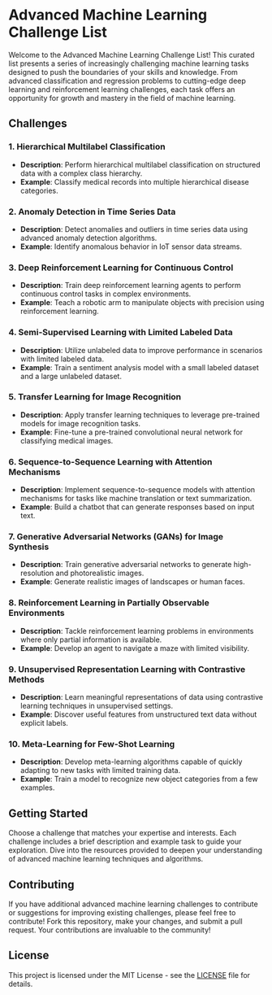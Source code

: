 # Advanced Machine Learning Challenge List

Welcome to the Advanced Machine Learning Challenge List! This curated list presents a series of increasingly challenging machine learning tasks designed to push the boundaries of your skills and knowledge. From advanced classification and regression problems to cutting-edge deep learning and reinforcement learning challenges, each task offers an opportunity for growth and mastery in the field of machine learning.

## Challenges

### 1. Hierarchical Multilabel Classification
   - **Description**: Perform hierarchical multilabel classification on structured data with a complex class hierarchy.
   - **Example**: Classify medical records into multiple hierarchical disease categories.

### 2. Anomaly Detection in Time Series Data
   - **Description**: Detect anomalies and outliers in time series data using advanced anomaly detection algorithms.
   - **Example**: Identify anomalous behavior in IoT sensor data streams.

### 3. Deep Reinforcement Learning for Continuous Control
   - **Description**: Train deep reinforcement learning agents to perform continuous control tasks in complex environments.
   - **Example**: Teach a robotic arm to manipulate objects with precision using reinforcement learning.

### 4. Semi-Supervised Learning with Limited Labeled Data
   - **Description**: Utilize unlabeled data to improve performance in scenarios with limited labeled data.
   - **Example**: Train a sentiment analysis model with a small labeled dataset and a large unlabeled dataset.

### 5. Transfer Learning for Image Recognition
   - **Description**: Apply transfer learning techniques to leverage pre-trained models for image recognition tasks.
   - **Example**: Fine-tune a pre-trained convolutional neural network for classifying medical images.

### 6. Sequence-to-Sequence Learning with Attention Mechanisms
   - **Description**: Implement sequence-to-sequence models with attention mechanisms for tasks like machine translation or text summarization.
   - **Example**: Build a chatbot that can generate responses based on input text.

### 7. Generative Adversarial Networks (GANs) for Image Synthesis
   - **Description**: Train generative adversarial networks to generate high-resolution and photorealistic images.
   - **Example**: Generate realistic images of landscapes or human faces.

### 8. Reinforcement Learning in Partially Observable Environments
   - **Description**: Tackle reinforcement learning problems in environments where only partial information is available.
   - **Example**: Develop an agent to navigate a maze with limited visibility.

### 9. Unsupervised Representation Learning with Contrastive Methods
   - **Description**: Learn meaningful representations of data using contrastive learning techniques in unsupervised settings.
   - **Example**: Discover useful features from unstructured text data without explicit labels.

### 10. Meta-Learning for Few-Shot Learning
   - **Description**: Develop meta-learning algorithms capable of quickly adapting to new tasks with limited training data.
   - **Example**: Train a model to recognize new object categories from a few examples.

## Getting Started
Choose a challenge that matches your expertise and interests. Each challenge includes a brief description and example task to guide your exploration. Dive into the resources provided to deepen your understanding of advanced machine learning techniques and algorithms.

## Contributing
If you have additional advanced machine learning challenges to contribute or suggestions for improving existing challenges, please feel free to contribute! Fork this repository, make your changes, and submit a pull request. Your contributions are invaluable to the community!

## License
This project is licensed under the MIT License - see the [LICENSE](LICENSE) file for details.
